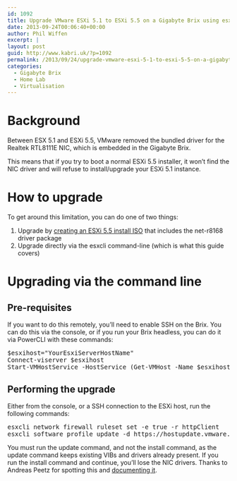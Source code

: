 ```yaml
---
id: 1092
title: Upgrade VMware ESXi 5.1 to ESXi 5.5 on a Gigabyte Brix using esxcli
date: 2013-09-24T00:06:40+00:00
author: Phil Wiffen
excerpt: |
layout: post
guid: http://www.kabri.uk/?p=1092
permalink: /2013/09/24/upgrade-vmware-esxi-5-1-to-esxi-5-5-on-a-gigabyte-brix-using-esxcli/
categories:
  - Gigabyte Brix
  - Home Lab
  - Virtualisation
---
```

# Background

Between ESX 5.1 and ESXi 5.5, VMware removed the bundled driver for the Realtek RTL8111E NIC, which is embedded in the Gigabyte Brix.

This means that if you try to boot a normal ESXi 5.5 installer, it won&#8217;t find the NIC driver and will refuse to install/upgrade your ESXi 5.1 instance.

<!--more-->

# How to upgrade

To get around this limitation, you can do one of two things:

  1. Upgrade by [creating an ESXi 5.5 install ISO](http://www.kabri.uk/2013/09/23/installing-vmware-esxi-5-5-on-the-gigabyte-brix/ "Installing VMware ESXi 5.5 on the Gigabyte Brix") that includes the net-r8168 driver package
  2. Upgrade directly via the esxcli command-line (which is what this guide covers)

# Upgrading via the command line

## Pre-requisites

If you want to do this remotely, you&#8217;ll need to enable SSH on the Brix. You can do this via the console, or if you run your Brix headless, you can do it via PowerCLI with these commands:

<pre>$esxihost="YourEsxiServerHostName"
Connect-viserver $esxihost
Start-VMHostService -HostService (Get-VMHost -Name $esxihost | Get-VMHostService | Where { $_.Key -eq "TSM-SSH"} )</pre>

## Performing the upgrade

Either from the console, or a SSH connection to the ESXi host, run the following commands:

<pre>esxcli network firewall ruleset set -e true -r httpClient
esxcli software profile update -d https://hostupdate.vmware.com/software/VUM/PRODUCTION/main/vmw-depot-index.xml -p ESXi-5.5.0-1331820-standard</pre>

You must run the update command, and not the install command, as the update command keeps existing VIBs and drivers already present. If you run the install command and continue, you&#8217;ll lose the NIC drivers. Thanks to Andreas Peetz for spotting this and [documenting it](http://www.v-front.de/2013/09/how-to-update-your-standalone-host-to.html).